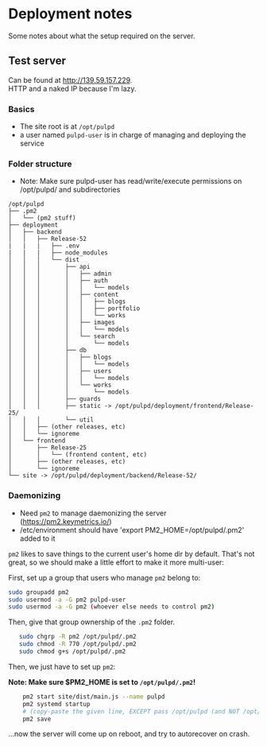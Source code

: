 # Deployment notes
Some notes about what the setup required on the server.

## Test server
Can be found at http://139.59.157.229.  
HTTP and a naked IP because I'm lazy.

### Basics
- The site root is at `/opt/pulpd`
- a user named `pulpd-user` is in charge of managing and deploying the service

### Folder structure
- Note: Make sure pulpd-user has read/write/execute permissions on /opt/pulpd/ and subdirectories

```
/opt/pulpd
├── .pm2
│   └── (pm2 stuff)
├── deployment
│   ├── backend
│   │   ├── Release-52
|   |   |   ├── .env
|   |   |   ├── node_modules
│   │   │   └── dist
│   │   │       ├── api
│   │   │       │   ├── admin
│   │   │       │   ├── auth
│   │   │       │   │   └── models
│   │   │       │   ├── content
│   │   │       │   │   ├── blogs
│   │   │       │   │   ├── portfolio
│   │   │       │   │   └── works
│   │   │       │   ├── images
│   │   │       │   │   └── models
│   │   │       │   └── search
│   │   │       │       └── models
│   │   │       ├── db
│   │   │       │   ├── blogs
│   │   │       │   │   └── models
│   │   │       │   ├── users
│   │   │       │   │   └── models
│   │   │       │   └── works
│   │   │       │       └── models
│   │   │       ├── guards
│   │   │       ├── static -> /opt/pulpd/deployment/frontend/Release-25/
│   │   │       └── util
│   │   ├── (other releases, etc)
│   │   └── ignoreme
│   └── frontend
│       ├── Release-25
│       │   └── (frontend content, etc)
│       ├── (other releases, etc)
│       └── ignoreme
└── site -> /opt/pulpd/deployment/backend/Release-52/
```

### Daemonizing
- Need `pm2` to manage daemonizing the server (https://pm2.keymetrics.io/)
- /etc/environment should have 'export PM2_HOME=/opt/pulpd/.pm2' added to it

`pm2` likes to save things to the current user's home dir by default. That's not great, so we should make a little effort to make it more multi-user:

First, set up a group that users who manage `pm2` belong to:
   ```bash
   sudo groupadd pm2
   sudo usermod -a -G pm2 pulpd-user
   sudo usermod -a -G pm2 (whoever else needs to control pm2)
   ```
Then, give that group ownership of the `.pm2` folder.
```bash
   sudo chgrp -R pm2 /opt/pulpd/.pm2
   sudo chmod -R 770 /opt/pulpd/.pm2
   sudo chmod g+s /opt/pulpd/.pm2
   ```
   
Then, we just have to set up `pm2`:

**Note: Make sure $PM2_HOME is set to `/opt/pulpd/.pm2`!**

```bash
    pm2 start site/dist/main.js --name pulpd    
    pm2 systemd startup
    # (copy-paste the given line, EXCEPT pass /opt/pulpd (and NOT /opt/pulpd/.pm2) to --hp)
    pm2 save
```

...now the server will come up on reboot, and try to autorecover on crash.